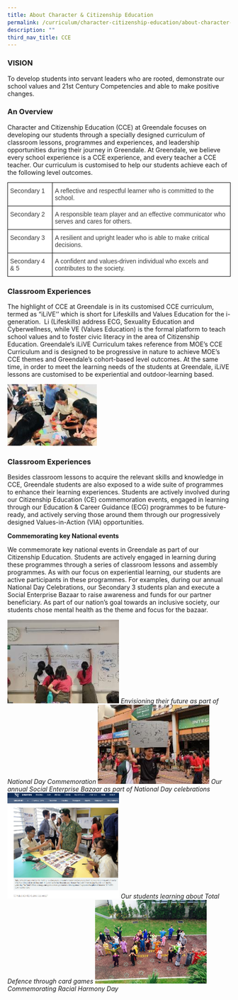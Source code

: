 ```yaml
---
title: About Character & Citizenship Education
permalink: /curriculum/character-citizenship-education/about-character-citizenship-education/
description: ""
third_nav_title: CCE
---
```

### VISION

To develop students into servant leaders who are rooted, demonstrate our school values and 21st Century Competencies and able to make positive changes.

### An Overview

Character and Citizenship Education (CCE) at Greendale focuses on developing our students through a specially designed curriculum of classroom lessons, programmes and experiences, and leadership opportunities during their journey in Greendale. At Greendale, we believe every school experience is a CCE experience, and every teacher a CCE teacher. Our curriculum is customised to help our students achieve each of the following level outcomes.

<style type="text/css">
.tg  {border-collapse:collapse;border-spacing:0;}
.tg td{border-color:black;border-style:solid;border-width:1px;font-family:Arial, sans-serif;font-size:14px;
  overflow:hidden;padding:10px 5px;word-break:normal;}
.tg th{border-color:black;border-style:solid;border-width:1px;font-family:Arial, sans-serif;font-size:14px;
  font-weight:normal;overflow:hidden;padding:10px 5px;word-break:normal;}
.tg .tg-dox4{background-color:#FFF;color:#3A3A3A;text-align:left;vertical-align:top}
</style>
<table class="tg">
<thead>
  <tr>
    <th class="tg-dox4"><span style="font-weight:400;font-style:inherit">Secondary 1 </span></th>
    <th class="tg-dox4"><span style="font-weight:400;font-style:inherit">A reflective and respectful learner who is committed to the school.</span></th>
  </tr>
</thead>
<tbody>
  <tr>
    <td class="tg-dox4"><span style="font-weight:400;font-style:inherit">Secondary 2</span></td>
    <td class="tg-dox4"><span style="font-weight:400;font-style:inherit">A responsible team player and an effective communicator who serves and cares for others.</span></td>
  </tr>
  <tr>
    <td class="tg-dox4"><span style="font-weight:400;font-style:inherit">Secondary 3</span></td>
    <td class="tg-dox4"><span style="font-weight:400;font-style:inherit">A resilient and upright leader who is able to make critical decisions. </span></td>
  </tr>
  <tr>
    <td class="tg-dox4"><span style="font-weight:400;font-style:inherit">Secondary 4 &amp; 5</span></td>
    <td class="tg-dox4"><span style="font-weight:400;font-style:inherit">A confident and values-driven individual who excels and contributes to the society.</span></td>
  </tr>
</tbody>
</table>

### Classroom Experiences

The highlight of CCE at Greendale is in its customised CCE curriculum, termed as “iLiVE’’ which is short for Lifeskills and Values Education for the i-generation.  Li (Lifeskills) address ECG, Sexuality Education and Cyberwellness, while VE (Values Education) is the formal platform to teach school values and to foster civic literacy in the area of Citizenship Education. Greendale’s iLiVE Curriculum takes reference from MOE’s CCE Curriculum and is designed to be progressive in nature to achieve MOE’s CCE themes and Greendale’s cohort-based level outcomes. At the same time, in order to meet the learning needs of the students at Greendale, iLiVE lessons are customised to be experiential and outdoor-learning based.

<img src="/images/image42.jpg" 
     style="width:40%">
		 
### Classroom Experiences

Besides classroom lessons to acquire the relevant skills and knowledge in CCE, Greendale students are also exposed to a wide suite of programmes to enhance their learning experiences. Students are actively involved during our Citizenship Education (CE) commemoration events, engaged in learning through our Education & Career Guidance (ECG) programmes to be future-ready, and actively serving those around them through our progressively designed Values-in-Action (VIA) opportunities.

**Commemorating key National events**

We commemorate key national events in Greendale as part of our Citizenship Education. Students are actively engaged in learning during these programmes through a series of classroom lessons and assembly programmes. As with our focus on experiential learning, our students are active participants in these programmes. For examples, during our annual National Day Celebrations, our Secondary 3 students plan and execute a Social Enterprise Bazaar to raise awareness and funds for our partner beneficiary. As part of our nation’s goal towards an inclusive society, our students chose mental health as the theme and focus for the bazaar.

<img src="/images/image43.jpg" 
     style="width:50%">
_Envisioning their future as part of National Day Commemoration_
<img src="/images/image44.jpg" 
     style="width:50%">
_Our annual Social Enterprise Bazaar as part of National Day celebrations_
<img src="/images/image45.png" 
     style="width:50%">
_Our students learning about Total Defence through card games_
<img src="/images/image46.png" 
     style="width:50%">
_Commemorating Racial Harmony Day_